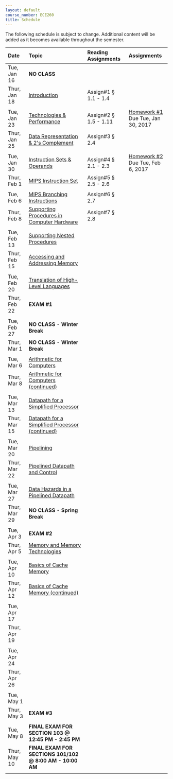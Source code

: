 ```yaml
---
layout: default
course_number: ECE260
title: Schedule
---
```


The following schedule is subject to change.
Additional content will be added as it becomes available throughout the semester.<br>


**Date**       | **Topic**                                                                                                        |  **Reading Assignments**          |  **Assignments**                                                           
:--------------|:-----------------------------------------------------------------------------------------------------------------|:----------------------------------|:-----------------------------------------------------------------------    
Tue, Jan 16    |  **NO CLASS**                                                                                                    |                                   |
Thur, Jan 18   |  [Introduction](lectures/lecture1_introduction.pdf)                                                              |  Assign#1 § 1.1 - 1.4             |
| | |
Tue, Jan 23    |  [Technologies & Performance](lectures/lecture2_technologies_and_performance.pdf)                                |  Assign#2 § 1.5 - 1.11            |  [Homework #1](homework/Homework_Assignment_1.txt) <br> Due Tue, Jan 30, 2017
Thur, Jan 25   |  [Data Representation & 2's Complement](lectures/lecture3_data_representation_and_2s_complement.pdf)             |  Assign#3 § 2.4                   |
 | | |
Tue, Jan 30    |  [Instruction Sets & Operands](lectures/lecture4_instructions_and_instruction_sets.pdf)                          |  Assign#4 § 2.1 - 2.3             |  [Homework #2](homework/Homework_Assignment_2.txt) <br> Due Tue, Feb 6, 2017
Thur, Feb 1    |  [MIPS Instruction Set](lectures/lecture5_MIPS_instruction_set.pdf)                                              |  Assign#5 § 2.5 - 2.6             |   
 | | |
Tue, Feb 6     |  [MIPS Branching Instructions](lectures/lecture6_MIPS_Branching_Instructions.pdf)                                |  Assign#6 § 2.7                   |  <!-- [Homework #3](homework/Homework_Assignment_3.txt) <br> Due Tue, Feb 14, 2017 -->
Thur, Feb 8    |  [Supporting Procedures in Computer Hardware](lectures/lecture7_Supporting_Procedures_in_Computer_Hardware.pdf)  |  Assign#7 § 2.8                   |  
 | | |
Tue, Feb 13    |  [Supporting Nested Procedures](lectures/lecture8_Supporting_Nested_Procedures.pdf)                              |                                   |  <!-- § 2.8 --> <!-- [Homework #4](homework/Homework_Assignment_4.txt) <br> Due Tue, Feb 21, 2017 --> 
Thur, Feb 15   |  [Accessing and Addressing Memory](lectures/lecture9_Accessing_and_Addressing_Memory.pdf)                        |                                   |  <!-- § 2.9, § 2.10, § 2.13 -->
 | | |
Tue, Feb 20    |  [Translation of High-Level Languages](lectures/lecture10_Translation_of_High-Level_Languages.pdf)               |                                   |  <!-- § 2.12 -->
Thur, Feb 22   |  **EXAM #1**                                                                                                     |                                   | 
  | | |
Tue, Feb 27    |  **NO CLASS - Winter Break**                                                                                     |                                   | <!-- Winter Break -->
Thur, Mar 1    |  **NO CLASS - Winter Break**                                                                                     |                                   | <!-- Winter Break -->
 | | |
Tue, Mar 6     |  [Arithmetic for Computers](lectures/lecture11_Arithmetic_for_Computers.pdf)                                     |                                   |  <!-- § 3.1 - 3.3 --> <!-- [Homework #5](homework/Homework_Assignment_5.txt) <br> Due Thur, Mar 23, 2017 -->  <!-- § 3.5 maybe do some float examples in 2018 if no snow day! --> 
Thur, Mar 8    |  [Arithmetic for Computers (continued)](lectures/lecture11_Arithmetic_for_Computers.pdf)                         |                                   |  <!-- § 3.4 - 3.5 -->
 | | |
Tue, Mar 13    |  [Datapath for a Simplified Processor](lectures/lecture12_Datapath_for_a_Simplified_Processor.pdf)               |                                   |  <!-- § 4.1 - 4.3 -->
Thur, Mar 15   |  [Datapath for a Simplified Processor (continued)](lectures/lecture12_Datapath_for_a_Simplified_Processor.pdf)   |                                   |  <!-- § 4.3 - 4.4 --> <!-- [Homework #6](homework/Homework_Assignment_6.txt) <br> Due Tue, Apr 4, 2017 -->
 | | |
Tue, Mar 20    |  [Pipelining](lectures/lecture13_Pipelining.pdf)                                                                 |                                   |  <!-- § 4.5 --> 
Thur, Mar 22   |  [Pipelined Datapath and Control](lectures/lecture14_Pipelined_Datapath_and_Control.pdf)                         |                                   |  <!-- § 4.6 --> <!-- [Homework #7](homework/Homework_Assignment_7.txt) <br> No Submission Required -->
 | | |
Tue, Mar 27    |  [Data Hazards in a Pipelined Datapath](lectures/lecture15_Data_and_Control_Hazards_in_a_Pipelined_Datapath.pdf) |                                   |  <!-- § 4.7 -->  
Thur, Mar 29   |  **NO CLASS - Spring Break**                                                                                     |                                   | <!-- Spring Break -->  
 | | |
Tue, Apr 3     |  **EXAM #2**                                                                                                     |                                   |
Thur, Apr 5    |  [Memory and Memory Technologies](lectures/lecture16_Memory_and_Memory_Technologies.pdf)                         |                                   |  <!-- § 5.1 - 5.2 --> <!-- [Homework #8](homework/Homework_Assignment_8.txt) <br> Due Thur, Apr 27, 2017 -->
 | | |
Tue, Apr 10    |  [Basics of Cache Memory](lectures/lecture17_Basics_of_Cache_Memory.pdf)                                         |                                   |  <!-- § 5.3 --> 
Thur, Apr 12   |  [Basics of Cache Memory (continued)](lectures/lecture17_Basics_of_Cache_Memory.pdf)                             |                                   | <!-- § 5.3 --> <!-- § 6.1 - 6.3 -->
 | | |
Tue, Apr 17    |                                                                                                                  |                                   |  
Thur, Apr 19   |                                                                                                                  |                                   |  
 | | |
Tue, Apr 24    |                                                                                                                  |                                   |  
Thur, Apr 26   |                                                                                                                  |                                   |  
 | | |
Tue, May 1     |                                                                                                                  |                                   | <!-- § 6.4 - 6.6 -->
Thur, May 3    |  **EXAM #3**                                                                                                     |                                   |
 | | |
Tue, May 8     |  **FINAL EXAM FOR SECTION 103 @ 12:45 PM - 2:45 PM**                                                             |                                   |
Thur, May 10   |  **FINAL EXAM FOR SECTIONS 101/102 @ 8:00 AM - 10:00 AM**                                                        |                                   |
 | | |
